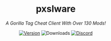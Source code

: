 <div align="center">

# pxslware

*A Gorilla Tag Cheat Client With Over 130 Mods!*

[![Version](https://img.shields.io/github/v/release/PxslGames/pxslware?display_name=release&style=for-the-badge&label=Version&color=%238400ff)](https://github.com/PxslGames/pxslware/releases)
![Downloads](https://img.shields.io/github/downloads/PxslGames/pxslware/total?style=for-the-badge&color=%238400ff&cacheBust=1)
[![Discord](https://img.shields.io/discord/1358840188469772581?style=for-the-badge&color=%238400ff)](https://discord.gg/9QDjPsE7bQ)

</div>
